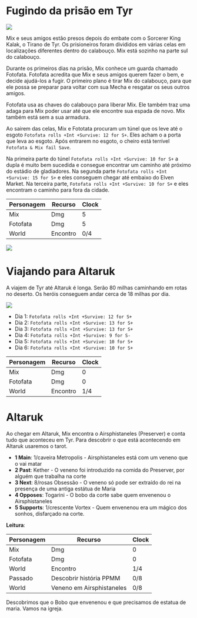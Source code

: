 # Fugindo da prisão em Tyr

![](https://i.imgur.com/stZG1hB.png)

Mix e seus amigos estão presos depois do embate com o Sorcerer King Kalak, o Tirano de Tyr. Os prisioneiros foram divididos em várias celas em localizações diferentes dentro do calabouço. Mix está sozinho na parte sul do calabouço.

Durante os primeiros dias na prisão, Mix conhece um guarda chamado Fotofata. Fotofata acredita que Mix e seus amigos querem fazer o bem, e decide ajudá-los a fugir. O primeiro plano é tirar Mix do calabouço, para que ele possa se preparar para voltar com sua Mecha e resgatar os seus outros amigos.

Fotofata usa as chaves do calabouço para liberar Mix. Ele também traz uma adaga para Mix poder usar até que ele encontre sua espada de novo. Mix também está sem a sua armadura.

Ao sairem das celas, Mix e Fototata procuram um túnel que os leve até o esgoto `Fotofata rolls +Int +Survive: 12 for S+`. Eles acham o a porta que leva ao esgoto. Após entrarem no esgoto, o cheiro está terrível `Fotofata & Mix fail Save`. 

Na primeira parte do túnel `Fotofata rolls +Int +Survive: 10 for S+` a dupla é muito bem sucedida e consegue encontrar um caminho até próximo do estádio de gladiadores. Na segunda parte `Fotofata rolls +Int +Survive: 15 for S+` e eles conseguem chegar até embaixo do Elven Market. Na terceira parte, `Fotofata rolls +Int +Survive: 10 for S+` e eles encontram o caminho para fora da cidade.

| Personagem | Recurso         | Clock |
| ---------- | --------------- | ----- |
| Mix        | Dmg             | 5     |
| Fotofata   | Dmg             | 5     |
| World      | Encontro        | 0/4   |

![](https://i.imgur.com/daTaPLf.jpg)

# Viajando para Altaruk

A viajem de Tyr até Altaruk é longa. Serão 80 milhas caminhando em rotas no deserto. Os heróis conseguem andar cerca de 18 milhas por dia.

![](https://i.imgur.com/sBir2JJ.png)

- Dia 1: `Fotofata rolls +Int +Survive: 12 for S+`
- Dia 2: `Fotofata rolls +Int +Survive: 13 for S+`
- Dia 3: `Fotofata rolls +Int +Survive: 13 for S+`
- Dia 4: `Fotofata rolls +Int +Survive: 9 for S-`
- Dia 5: `Fotofata rolls +Int +Survive: 10 for S+`
- Dia 6: `Fotofata rolls +Int +Survive: 10 for S+`

| Personagem | Recurso             | Clock |
| ---------- | ------------------- | ----- |
| Mix        | Dmg                 | 0     |
| Fotofata   | Dmg                 | 0     |
| World      | Encontro            | 1/4   |

# Altaruk

Ao chegar em Altaruk, Mix encontra o Airsphistaneles (Preserver) e conta tudo que aconteceu em Tyr. Para descobrir o que está acontecendo em Altaruk usaremos o tarot.

- **1 Main**: 1/caveira Metropolis - Airsphistaneles está com um veneno que o vai matar
- **2 Past**: Kether - O veneno foi introduzido na comida do Preserver, por alguém que trabalha na corte
- **3 Next**: 8/rosas Obsessão - O veneno só pode ser extraído do rei na presença de uma antiga estátua de Maria
- **4 Opposes**: Togarini - O bobo da corte sabe quem envenenou o Airsphistaneles
- **5 Supports**: 1/crescente Vortex - Quem envenenou era um mágico dos sonhos, disfarçado na corte.

**Leitura**: 

| Personagem | Recurso                   | Clock |
| ---------- | ------------------------- | ----- |
| Mix        | Dmg                       | 0     |
| Fotofata   | Dmg                       | 0     |
| World      | Encontro                  | 1/4   |
| Passado    | Descobrir história PPMM   | 0/8   |
| World      | Veneno em Airsphistaneles | 0/8      |

Descobrimos que o Bobo que envenenou e que precisamos de estatua de maria. Vamos na igreja.